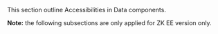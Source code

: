 

This section outline Accessibilities in Data components.

**Note:** the following subsections are only applied for ZK EE version
only.




